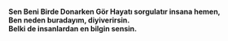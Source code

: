 
**Sen Beni Birde Donarken Gör
Hayatı sorgulatır insana hemen,  
Ben neden buradayım, diyiverirsin.  
Belki de insanlardan en bilgin sensin.**
